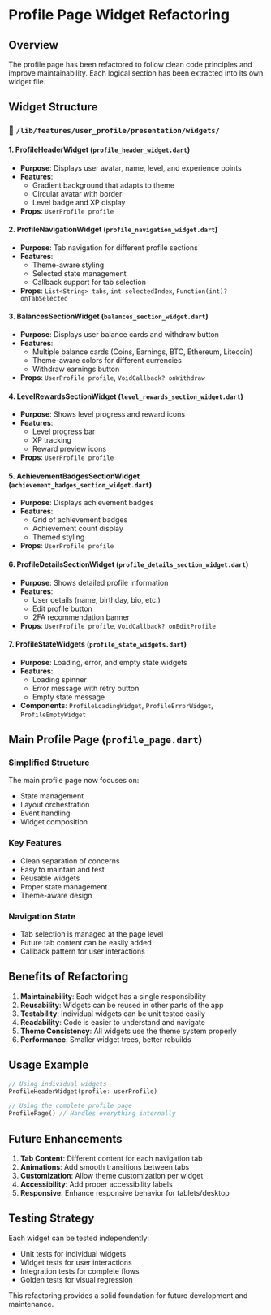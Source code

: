 # Profile Page Widget Refactoring

## Overview
The profile page has been refactored to follow clean code principles and improve maintainability. Each logical section has been extracted into its own widget file.

## Widget Structure

### 📁 `/lib/features/user_profile/presentation/widgets/`

#### 1. **ProfileHeaderWidget** (`profile_header_widget.dart`)
- **Purpose**: Displays user avatar, name, level, and experience points
- **Features**: 
  - Gradient background that adapts to theme
  - Circular avatar with border
  - Level badge and XP display
- **Props**: `UserProfile profile`

#### 2. **ProfileNavigationWidget** (`profile_navigation_widget.dart`)
- **Purpose**: Tab navigation for different profile sections
- **Features**:
  - Theme-aware styling
  - Selected state management
  - Callback support for tab selection
- **Props**: `List<String> tabs`, `int selectedIndex`, `Function(int)? onTabSelected`

#### 3. **BalancesSectionWidget** (`balances_section_widget.dart`)
- **Purpose**: Displays user balance cards and withdraw button
- **Features**:
  - Multiple balance cards (Coins, Earnings, BTC, Ethereum, Litecoin)
  - Theme-aware colors for different currencies
  - Withdraw earnings button
- **Props**: `UserProfile profile`, `VoidCallback? onWithdraw`

#### 4. **LevelRewardsSectionWidget** (`level_rewards_section_widget.dart`)
- **Purpose**: Shows level progress and reward icons
- **Features**:
  - Level progress bar
  - XP tracking
  - Reward preview icons
- **Props**: `UserProfile profile`

#### 5. **AchievementBadgesSectionWidget** (`achievement_badges_section_widget.dart`)
- **Purpose**: Displays achievement badges
- **Features**:
  - Grid of achievement badges
  - Achievement count display
  - Themed styling
- **Props**: `UserProfile profile`

#### 6. **ProfileDetailsSectionWidget** (`profile_details_section_widget.dart`)
- **Purpose**: Shows detailed profile information
- **Features**:
  - User details (name, birthday, bio, etc.)
  - Edit profile button
  - 2FA recommendation banner
- **Props**: `UserProfile profile`, `VoidCallback? onEditProfile`

#### 7. **ProfileStateWidgets** (`profile_state_widgets.dart`)
- **Purpose**: Loading, error, and empty state widgets
- **Features**:
  - Loading spinner
  - Error message with retry button
  - Empty state message
- **Components**: `ProfileLoadingWidget`, `ProfileErrorWidget`, `ProfileEmptyWidget`

## Main Profile Page (`profile_page.dart`)

### Simplified Structure
The main profile page now focuses on:
- State management
- Layout orchestration
- Event handling
- Widget composition

### Key Features
- Clean separation of concerns
- Easy to maintain and test
- Reusable widgets
- Proper state management
- Theme-aware design

### Navigation State
- Tab selection is managed at the page level
- Future tab content can be easily added
- Callback pattern for user interactions

## Benefits of Refactoring

1. **Maintainability**: Each widget has a single responsibility
2. **Reusability**: Widgets can be reused in other parts of the app
3. **Testability**: Individual widgets can be unit tested easily
4. **Readability**: Code is easier to understand and navigate
5. **Theme Consistency**: All widgets use the theme system properly
6. **Performance**: Smaller widget trees, better rebuilds

## Usage Example

```dart
// Using individual widgets
ProfileHeaderWidget(profile: userProfile)

// Using the complete profile page
ProfilePage() // Handles everything internally
```

## Future Enhancements

1. **Tab Content**: Different content for each navigation tab
2. **Animations**: Add smooth transitions between tabs
3. **Customization**: Allow theme customization per widget
4. **Accessibility**: Add proper accessibility labels
5. **Responsive**: Enhance responsive behavior for tablets/desktop

## Testing Strategy

Each widget can be tested independently:
- Unit tests for individual widgets
- Widget tests for user interactions
- Integration tests for complete flows
- Golden tests for visual regression

This refactoring provides a solid foundation for future development and maintenance.